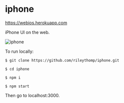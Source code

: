 # iphone

https://webios.herokuapp.com

iPhone UI on the web.

![iphone](https://user-images.githubusercontent.com/35535783/65541901-24052880-dedc-11e9-8cbe-0d98f063c005.PNG)

To run locally:

```$ git clone https://github.com/rileythomp/iphone.git```

```$ cd iphone```

```$ npm i```

```$ npm start```

Then go to localhost:3000.
